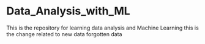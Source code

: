 # Data_Analysis_with_ML
This is the repository for learning data analysis and Machine Learning
this is the change related to new data
forgotten data
